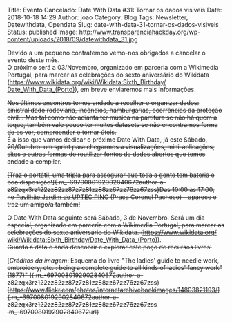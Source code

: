Title: Evento Cancelado: Date With Data #31: Tornar os dados visíveis
Date: 2018-10-18 14:29
Author: joao
Category: Blog
Tags: Newsletter, Datewithdata, Opendata
Slug: date-with-data-31-tornar-os-dados-visiveis
Status: published
Image: http://www.transparenciahackday.org/wp-content/uploads/2018/09/datewithdata_31.jpg

Devido a um pequeno contratempo vemo-nos obrigados a cancelar o evento deste mês.  
O próximo será a 03/Novembro, organizado em parceria com a Wikimedia Portugal, para marcar as celebrações do sexto aniversário do Wikidata ([https://www.wikidata.org/<wbr></wbr>wiki/Wikidata:Sixth\_Birthday/<wbr></wbr>Date\_With\_Data\_(Porto)](https://www.wikidata.org/wiki/Wikidata:Sixth_Birthday/Date_With_Data_(Porto))), em breve enviaremos mais informações.

<strike><del>Nos últimos encontros temos andado a recolher e organizar dados: sinistralidade rodoviária, incêndios, hamburgarias, ocorrências da proteção civil... Mas tal como não adianta ter música na partitura se não há quem a toque, também vale pouco ter muitos datasets se não encontramos forma de os ver, compreender e tornar úteis.  
É a isso que vamos dedicar o próximo Date With Data, já este Sábado, 20/Outubro: um sprint para chegarmos a visualizações, mini-aplicações, sites e outras formas de reutilizar fontes de dados abertos que temos andado a compilar.

[Traz o portátil, uma tripla para assegurar que toda a gente tem bateria e boa disposição!]{.m_-6970080192902840672author-a-z82zqx3rz122zz82zz87z7z81zz88zz67zz76zz67zss}Das 10:00 às 17:00, no [Pavilhão Jardim do UPTEC PINC](http://www.openstreetmap.org/?mlat=41.15137&mlon=-8.61555#map=19/41.15138/-8.61555) (Praça Coronel Pacheco) – aparece e traz um amigo/a também!

O Date With Data seguinte será Sábado, 3 de Novembro. Será um dia especial, organizado em parceria com a Wikimedia Portugal, para marcar as celebrações do sexto aniversário do Wikidata. ([https://www.wikidata.org/<wbr></wbr>wiki/Wikidata:Sixth\_Birthday/<wbr></wbr>Date\_With\_Data\_(Porto)](https://www.wikidata.org/wiki/Wikidata:Sixth_Birthday/Date_With_Data_(Porto))).  
Guarda a data e anda descobrir e explorar este poço de recursos livres!

[*Créditos da imagem*: Esquema do livro "The ladies' guide to needle work, embroidery, etc. : being a complete guide to all kinds of ladies' fancy work" (1877)" ]{.m_-6970080192902840672author-a-z82zqx3rz122zz82zz87z7z81zz88zz67zz76zz67zss}[[https://www.flickr.com/photos/<wbr></wbr>internetarchivebookimages/<wbr></wbr>14803821193/](https://www.flickr.com/photos/internetarchivebookimages/14803821193/)]{.m_-6970080192902840672author-a-z82zqx3rz122zz82zz87z7z81zz88zz67zz76zz67zss .m_-6970080192902840672url}

</del></strike>
